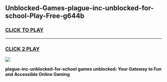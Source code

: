 
## Unblocked-Games-plague-inc-unblocked-for-school-Play-Free-g644b
<h3>
<a href="https://premium76.site?title=plague-inc-unblocked-for-school&ref=19M">CLICK TO PLAY</a></h3>
<hr>

<h3>
<a href="https://premium76.site?title=plague-inc-unblocked-for-school&ref=19M">CLICK 2 PLAY</a>
  
</h3>

<a href="https://premium76.site?title=plague-inc-unblocked-for-school&ref=19M"><img src="https://clearcache.store/games.png"></a>


**plague-inc-unblocked-for-school games unblocked: Your Gateway to Fun and Accessible Online Gaming**
